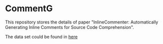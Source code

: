# CommentG
This repository stores the details of paper "InlineCommenter: Automatically Generating Inline Comments for Source Code Comprehension".

The data set could be found in [here](https://drive.google.com/file/d/1TBsi13E8iRLITJ4KyvhMUt-WG0fnKVq3/view?usp=share_link)
